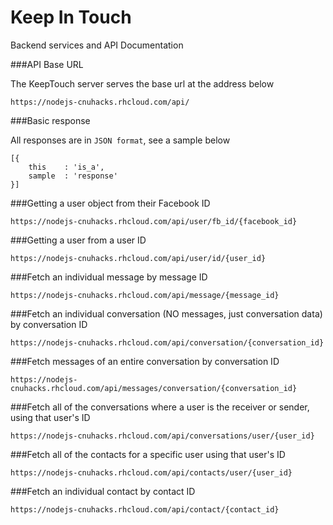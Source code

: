 Keep In Touch
=============

Backend services and API Documentation

###API Base URL

The KeepTouch server serves the base url at the address below

```
https://nodejs-cnuhacks.rhcloud.com/api/
```

###Basic response

All responses are in `JSON format`, see a sample below

```
[{
	this 	: 'is_a',
	sample 	: 'response'
}]
```

###Getting a user object from their Facebook ID

```
https://nodejs-cnuhacks.rhcloud.com/api/user/fb_id/{facebook_id}
```

###Getting a user from a user ID

```
https://nodejs-cnuhacks.rhcloud.com/api/user/id/{user_id}
```

###Fetch an individual message by message ID

```
https://nodejs-cnuhacks.rhcloud.com/api/message/{message_id}
```

###Fetch an individual conversation (NO messages, just conversation data) by conversation ID

```
https://nodejs-cnuhacks.rhcloud.com/api/conversation/{conversation_id}
```

###Fetch messages of an entire conversation by conversation ID

```
https://nodejs-cnuhacks.rhcloud.com/api/messages/conversation/{conversation_id}
```

###Fetch all of the conversations where a user is the receiver or sender, using that user's ID

```
https://nodejs-cnuhacks.rhcloud.com/api/conversations/user/{user_id}
```

###Fetch all of the contacts for a specific user using that user's ID

```
https://nodejs-cnuhacks.rhcloud.com/api/contacts/user/{user_id}
```

###Fetch an individual contact by contact ID

```
https://nodejs-cnuhacks.rhcloud.com/api/contact/{contact_id}
```